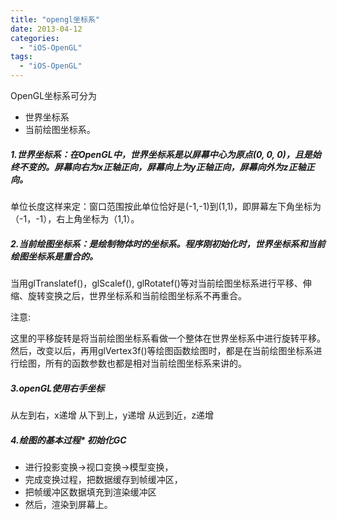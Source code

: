 ```yaml
---
title: "opengl坐标系"
date: 2013-04-12
categories:
  - "iOS-OpenGL"
tags:
  - "iOS-OpenGL"
---
```

<!--more-->


OpenGL坐标系可分为

* 世界坐标系
* 当前绘图坐标系。

##### 1.世界坐标系：在OpenGL中，世界坐标系是以屏幕中心为原点(0, 0, 0)，且是始终不变的。屏幕向右为x正轴正向，屏幕向上为y正轴正向，屏幕向外为z正轴正向。

  单位长度这样来定：窗口范围按此单位恰好是(-1,-1)到(1,1)，即屏幕左下角坐标为（-1，-1），右上角坐标为（1,1）。

##### 2.当前绘图坐标系：是绘制物体时的坐标系。程序刚初始化时，世界坐标系和当前绘图坐标系是重合的。

当用glTranslatef()，glScalef(), glRotatef()等对当前绘图坐标系进行平移、伸缩、旋转变换之后，世界坐标系和当前绘图坐标系不再重合。

注意:

这里的平移旋转是将当前绘图坐标系看做一个整体在世界坐标系中进行旋转平移。然后，改变以后，再用glVertex3f()等绘图函数绘图时，都是在当前绘图坐标系进行绘图，所有的函数参数也都是相对当前绘图坐标系来讲的。

##### 3.openGL使用右手坐标
从左到右，x递增
从下到上，y递增
从远到近，z递增

##### 4.绘图的基本过程* 初始化GC
* 进行投影变换->视口变换->模型变换，
* 完成变换过程，把数据缓存到帧缓冲区，
* 把帧缓冲区数据填充到渲染缓冲区
* 然后，渲染到屏幕上。

